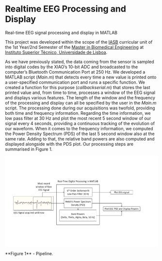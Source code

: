 # Realtime EEG Processing and Display

Real-time EEG signal processing and display in MATLAB

This project was developed within the scope of the [IASB] curricular unit of the 1st Year/2nd Semester of the [Master in Biomedical Engineering] at [Instituto Superior Técnico, Universidade de Lisboa].

As we have previously stated, the data coming from the sensor is sampled into digital codes by the XIAO’s 10-bit ADC and broadcasted to the computer’s Bluetooth Communication Port at 250 Hz.
We developed a MATLAB script (_Main.m_) that detects every time a new value is printed onto a user-specified communication port and runs a specific function. We created a function for this purpose (_callbackserial.m_) that stores the last printed value and, from time to time, processes a window of the EEG signal and displays various features. The length of the window and the frequency of the processing and display can all be specified by the user in the _Main.m_ script.
The processing done during our acquisitions was twofold, providing both time and frequency information. Regarding the time information, we low pass filter at 30 Hz and plot the most recent 5 second window of our signal every 4 seconds, providing a continuous tracking of the evolution of our waveform. When it comes to the frequency information, we computed the Power Density Spectrum (PDS) of the last 5 second window also at the same rate. Adding to that, the relative band powers are also computed and displayed alongside with the PDS plot. Our processing steps are summarised in Figure 1.

<p align="center">
  <a href="url"><img src=./images/realtimeprocessing_rose.png align="center" height="300" width="600"></a>
</p>
**Figure 1** - Pipeline.



[//]: # (These are reference links used in the body of this note and get stripped out when the markdown processor does its job. There is no need to format nicely because it shouldn't be seen.)

   [Diogo Antunes]: <https://github.com/>
   [Pedro Osório]: <https://github.com/pedr0sorio>
   [IASB]: <https://fenix.tecnico.ulisboa.pt/cursos/mebiom/disciplina-curricular/1529008374839>
   [Master in Biomedical Engineering]: <https://fenix.tecnico.ulisboa.pt/cursos/mebiom>
   [Instituto Superior Técnico, Universidade de Lisboa]: <https://tecnico.ulisboa.pt/en/)>
